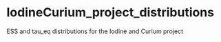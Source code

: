 # IodineCurium_project_distributions
ESS and tau_eq distributions for the Iodine and Curium project
